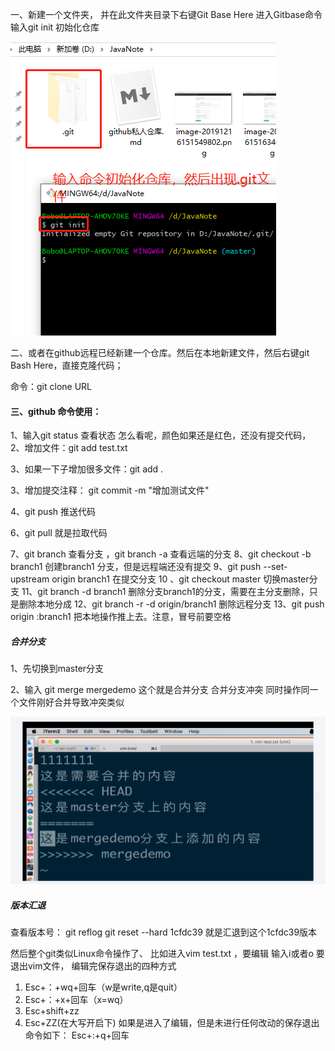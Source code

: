 一、新建一个文件夹，
并在此文件夹目录下右键Git Base Here 进入Gitbase命令
输入git init 初始化仓库

![image-20200102161042685](./images.assets/image-20200102161042685.png)

二、或者在github远程已经新建一个仓库。然后在本地新建文件，然后右键git Bash Here，直接克隆代码；

命令：git clone URL

#### 三、github 命令使用：

1、输入git status  查看状态
怎么看呢，颜色如果还是红色，还没有提交代码，
2、增加文件：git  add  test.txt     

3、如果一下子增加很多文件：git  add .

3、增加提交注释：  git commit -m "增加测试文件"  

4、git push 推送代码

6、git pull     就是拉取代码

7、git branch   查看分支 ，git branch -a  查看远端的分支
8、git checkout -b branch1  创建branch1 分支，但是远程端还没有提交
9、git push --set-upstream origin branch1   在提交分支
10 、git checkout master  切换master分支
11、git branch  -d  branch1   删除分支branch1的分支，需要在主分支删除，只是删除本地分成
12、git branch -r -d origin/branch1       删除远程分支
 13、git push origin :branch1        把本地操作推上去。注意，冒号前要空格

##### 合并分支

1、先切换到master分支

2、输入 git merge mergedemo     这个就是合并分支
合并分支冲突  同时操作同一个文件刚好合并导致冲突类似

![image-20200102161502977](images.assets/image-20200102161502977.png)

##### 版本汇退

查看版本号： git reflog
git  reset  --hard  1cfdc39    就是汇退到这个1cfdc39版本



然后整个git类似Linux命令操作了、
比如进入vim test.txt  ，要编辑  输入i或者o
要退出vim文件，
编辑完保存退出的四种方式
1. Esc+：+wq+回车（w是write,q是quit）
2. Esc+：+x+回车（x=wq）
3. Esc+shift+zz 
4. Esc+ZZ(在大写开启下)
如果是进入了编辑，但是未进行任何改动的保存退出命令如下：
Esc+:+q+回车




